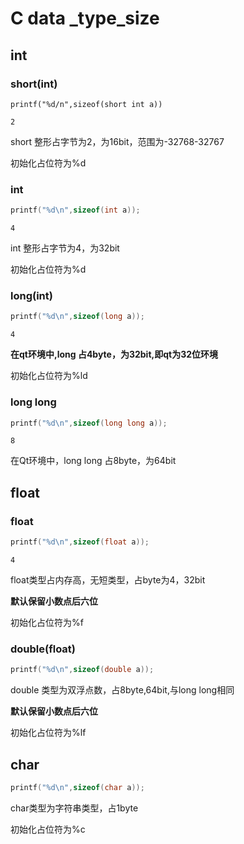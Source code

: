 # C data _type_size

## int 

### short(int) 

```
printf("%d/n",sizeof(short int a))
```

```
2
```

short 整形占字节为2，为16bit，范围为-32768-32767

初始化占位符为%d

### int

```c
printf("%d\n",sizeof(int a));
```

```
4
```

int 整形占字节为4，为32bit

初始化占位符为%d

### **long(int)**

```c
printf("%d\n",sizeof(long a));
```

```
4
```

**在qt环境中,long 占4byte，为32bit,即qt为32位环境**

初始化占位符为%ld

### long long 

```c
printf("%d\n",sizeof(long long a));
```

```
8
```

在Qt环境中，long long 占8byte，为64bit

## float

### float

```c
printf("%d\n",sizeof(float a));
```

```
4
```

float类型占内存高，无短类型，占byte为4，32bit

**默认保留小数点后六位**

初始化占位符为%f

### double(float)

```c
printf("%d\n",sizeof(double a));
```

double 类型为双浮点数，占8byte,64bit,与long long相同

**默认保留小数点后六位**

初始化占位符为%lf

## char

```c
printf("%d\n",sizeof(char a));
```

char类型为字符串类型，占1byte

初始化占位符为%c